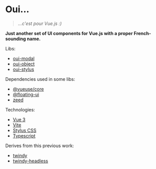 # Oui...

> *...c'est pour Vue.js :)*

**Just another set of UI components for Vue.js with a proper French-sounding name.**

Libs:

- [oui-modal](./oui-modal/README.md)
- [oui-object](./oui-object/README.md)
- [oui-stylus](./oui-stylus/README.md)

Dependencies used in some libs:

 - [@vueuse/core](https://www.npmjs.com/package/@vueuse/core)
 - [@floating-ui](https://www.npmjs.com/package/@floating-ui/dom)
 - [zeed](https://www.npmjs.com/package/zeed)

Technologies:

- [Vue 3](https://vuejs.org/)
- [Vite](https://vitejs.dev/)
- [Stylus CSS](https://stylus-lang.com/)
- [Typescript](https://www.typescriptlang.org/)

Derives from this previous work:

- [twindy](https://github.com/holtwick/twindy)
- [twindy-headless](https://github.com/holtwick/twindy-headless)
